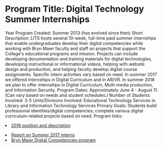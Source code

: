 # Program Title: Digital Technology Summer Internships
Year Program Created: Summer 2013 (has evolved since then)
Short Description: LITS hosts several 10-week, full-time paid summer internships that enable undergraduates develop their digital competencies while working with Bryn Mawr faculty and staff on projects that support the College's educational programs and mission. Projects can include developing documentation and training materials for digital technologies, developing instructional or informational videos, helping with website design and production, and helping faculty develop digital course assignments. Specific intern activities vary based on need. In summer 2017 we offered internships in Digital Curriculum and in AR/VR. In summer 2018 we plan to offer internships in Digital Curriculum, Multi-media production, and Information Security.
Program Dates: Approximately June 4 - August 11. (Can vary based on needs and student schedules.)
Number of Students Involved: 3-5
Units/Divisions Involved: Educational Technology Services in Library and Information Technology Services
Primary Goals: Students build professional identities/digital competencies; complete various digital curriculum-related projects based on need.
Program links: 
<bl><li><a href="http://blendedlearning.blogs.brynmawr.edu/technology-bmc-internships-get-paid-to-develop-your-digital-competencies-this-summer/">2018 position and description</a></li>
<li><a href="http://blendedlearning.blogs.brynmawr.edu/summer-2017-what-our-summer-interns-were-up-to/">Report on Summer 2017 interns</a></li>
<li><a href="https://www.brynmawr.edu/digitalcompetencies">Bryn Mawr Digital Competencies program</a></li></bl>
